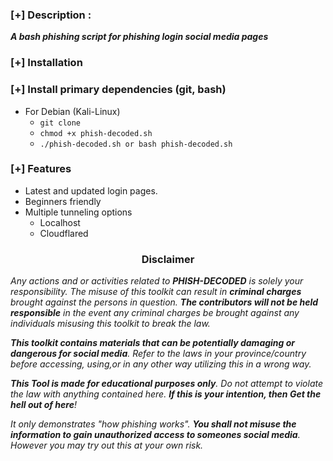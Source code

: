 ### [+] Description :

***A bash phishing script for phishing login social media pages***

### [+] Installation

### [+] Install primary dependencies (git, bash)

 - For Debian (Kali-Linux)
    - ``` git clone ```
    - ``` chmod +x phish-decoded.sh ```
    - ``` ./phish-decoded.sh or bash phish-decoded.sh ```
    
### [+] Features

- Latest and updated login pages.
- Beginners friendly
- Multiple tunneling options
  - Localhost
  - Cloudflared

<h3><p align="center">Disclaimer</p></h3>

<i>Any actions and or activities related to <b>PHISH-DECODED</b> is solely your responsibility. The misuse of this toolkit can result in <b>criminal charges</b> brought against the persons in question. <b>The contributors will not be held responsible</b> in the event any criminal charges be brought against any individuals misusing this toolkit to break the law.

<b>This toolkit contains materials that can be potentially damaging or dangerous for social media</b>. Refer to the laws in your province/country before accessing, using,or in any other way utilizing this in a wrong way.

<b>This Tool is made for educational purposes only</b>. Do not attempt to violate the law with anything contained here. <b>If this is your intention, then Get the hell out of here</b>!

It only demonstrates "how phishing works". <b>You shall not misuse the information to gain unauthorized access to someones social media</b>. However you may try out this at your own risk.</i>

